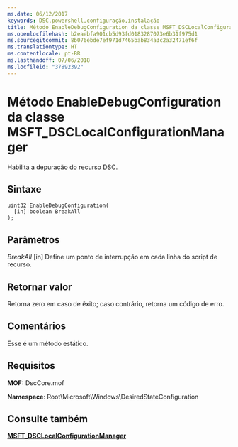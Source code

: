```yaml
---
ms.date: 06/12/2017
keywords: DSC,powershell,configuração,instalação
title: Método EnableDebugConfiguration da classe MSFT_DSCLocalConfigurationManager
ms.openlocfilehash: b2eaebfa901cb5d93fd0183287073e6b31f975d1
ms.sourcegitcommit: 8b076ebde7ef971d7465bab834a3c2a32471ef6f
ms.translationtype: HT
ms.contentlocale: pt-BR
ms.lasthandoff: 07/06/2018
ms.locfileid: "37892392"
---
```

# <a name="enabledebugconfiguration-method-of-the-msftdsclocalconfigurationmanager-class"></a>Método EnableDebugConfiguration da classe MSFT_DSCLocalConfigurationManager

Habilita a depuração do recurso DSC.

## <a name="syntax"></a>Sintaxe

```mof
uint32 EnableDebugConfiguration(
  [in] boolean BreakAll
);
```

## <a name="parameters"></a>Parâmetros

*BreakAll* \[in\] Define um ponto de interrupção em cada linha do script de recurso.

## <a name="return-value"></a>Retornar valor

Retorna zero em caso de êxito; caso contrário, retorna um código de erro.

## <a name="remarks"></a>Comentários

Esse é um método estático.

## <a name="requirements"></a>Requisitos

**MOF:** DscCore.mof

**Namespace**: Root\Microsoft\Windows\DesiredStateConfiguration

## <a name="see-also"></a>Consulte também

[**MSFT_DSCLocalConfigurationManager**](msft-dsclocalconfigurationmanager.md)